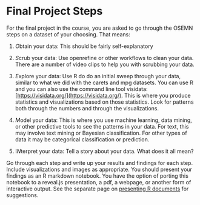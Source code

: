 # Final Project Steps

For the final project in the course, you are asked to go through the OSEMN steps on a dataset of your choosing. That means:

1. *O*btain your data: This should be fairly self-explanatory

2. *S*crub your data: Use openrefine or other workflows to clean your data. There are a number of video clips to help you with scrubbing your data. 

3. *E*xplore your data: Use R do do an initial sweep through your data, similar to what we did with the carets and mpg datasets. You can use R and you can also use the command line tool visidata: [https://visidata.org/](https://visidata.org/). This is where you produce statistics and visualizations based on those statistics. Look for patterns both through the numbers and through the visualizations.

4. *M*odel your data: This is where you use machine learning, data mining, or other predictive tools to see the patterns in your data. For text, this may involve text mining or Bayesian classification. For other types of data it may be categorical classification or prediction.

5. I*N*terpret your data: Tell a story about your data. What does it all mean?

Go through each step and write up your results and findings for each step. Include visualizations and images as appropriate. You should present your findings as an R markdown notebook. You have the option of porting this notebook to a reveal.js presentation, a pdf, a webpage, or another form of interactive output. See the separate page on [presenting R documents](presentationTools) for suggestions.
